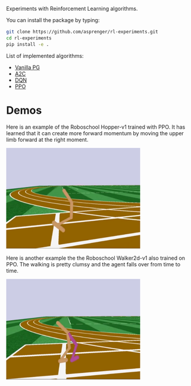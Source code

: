 
Experiments with Reinforcement Learning algorithms.

You can install the package by typing:

```bash
git clone https://github.com/asprenger/rl-experiments.git
cd rl-experiments
pip install -e .
```

List of implemented algorithms:

- [Vanilla PG](rlexperiments/pg)
- [A2C](rlexperiments/a2c)
- [DQN](rlexperiments/dqn)
- [PPO](rlexperiments/ppo)


# Demos

Here is an example of the Roboschool Hopper-v1 trained with PPO. It has learned that it can create more forward momentum by moving
the upper limb forward at the right moment.

<a href="http://www.youtube.com/watch?v=SjIGbM5uqCY"><img src="images/RoboschoolHopper.png" width="360" height="270" target="_blank"/></a>

Here is another example the the Roboschool Walker2d-v1 also trained on PPO. The walking is pretty clumsy and the agent falls over from time to time.

<a href="http://www.youtube.com/watch?v=qmfJQRleo5A"><img src="images/RoboschoolWalker2d.png" width="360" height="270" target="_blank"/></a>

